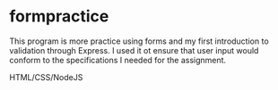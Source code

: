 # formpractice

This program is more practice using forms and my first introduction to validation through Express. I used it ot ensure that user input would conform to the specifications I needed for the assignment.

HTML/CSS/NodeJS
